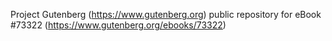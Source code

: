 Project Gutenberg (https://www.gutenberg.org) public repository for eBook #73322 (https://www.gutenberg.org/ebooks/73322)

